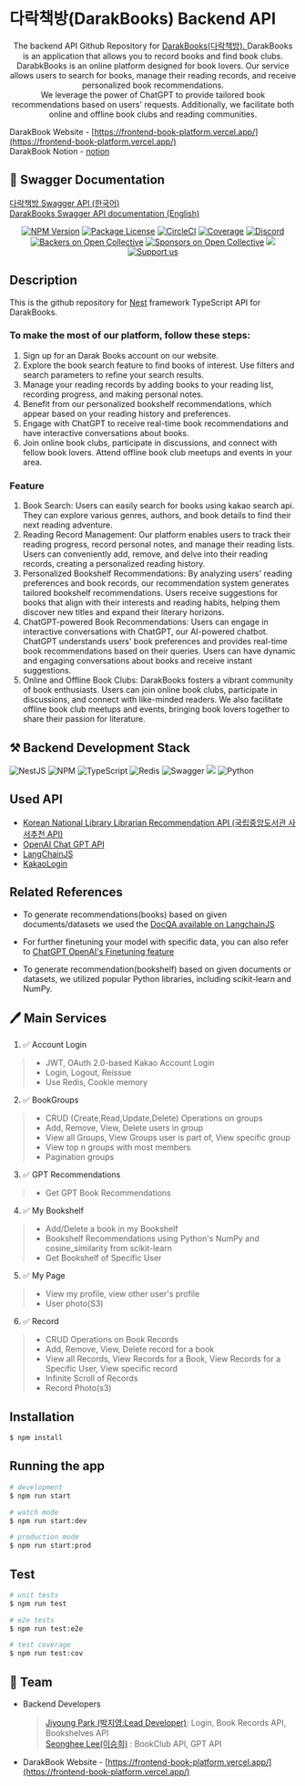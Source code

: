 
# 다락책방(DarakBooks) Backend API



[circleci-image]: https://img.shields.io/circleci/build/github/nestjs/nest/master?token=abc123def456
[circleci-url]: https://circleci.com/gh/nestjs/nest


  <p align="center">The backend API Github Repository for <a href="https://frontend-book-platform.vercel.app/">DarakBooks(다락책방). </a> 
DarakBooks is an application that allows you to record books and find book clubs.<br>
DarabkBooks is an online platform designed for book lovers. Our service allows users to search for books, manage their reading records, and receive personalized book recommendations.<br>
We leverage the power of ChatGPT to provide tailored book recommendations based on users' requests. Additionally, we facilitate both online and offline book clubs and reading communities.

  <br/>

DarakBook Website - [https://frontend-book-platform.vercel.app/](https://frontend-book-platform.vercel.app/)<br>
DarakBook Notion - [notion](https://necessary-base-8db.notion.site/Team-Project-Template-b0350ed686c84ee58931b4715efc7a6f?pvs=4) <br>

## 📖 Swagger Documentation
 <a href="https://mafiawithbooks.site/docs"> 다락책방 Swagger API (한국어)</a><br/>
  <a href="https://mafiawithbooks.site/docs">DarakBooks Swagger API documentation (English)</a>
    <p align="center">
<a href="https://www.npmjs.com/~nestjscore" target="_blank"><img src="https://img.shields.io/npm/v/@nestjs/core.svg" alt="NPM Version" /></a>
<a href="https://www.npmjs.com/~nestjscore" target="_blank"><img src="https://img.shields.io/npm/l/@nestjs/core.svg" alt="Package License" /></a>
<a href="https://circleci.com/gh/nestjs/nest" target="_blank"><img src="https://img.shields.io/circleci/build/github/nestjs/nest/master" alt="CircleCI" /></a>
<a href="https://coveralls.io/github/nestjs/nest?branch=master" target="_blank"><img src="https://coveralls.io/repos/github/nestjs/nest/badge.svg?branch=master#9" alt="Coverage" /></a>
<a href="https://discord.gg/G7Qnnhy" target="_blank"><img src="https://img.shields.io/badge/discord-online-brightgreen.svg" alt="Discord"/></a>
<a href="https://opencollective.com/nest#backer" target="_blank"><img src="https://opencollective.com/nest/backers/badge.svg" alt="Backers on Open Collective" /></a>
<a href="https://opencollective.com/nest#sponsor" target="_blank"><img src="https://opencollective.com/nest/sponsors/badge.svg" alt="Sponsors on Open Collective" /></a>
  <a href="https://paypal.me/kamilmysliwiec" target="_blank"><img src="https://img.shields.io/badge/Donate-PayPal-ff3f59.svg"/></a>
    <a href="https://opencollective.com/nest#sponsor"  target="_blank"><img src="https://img.shields.io/badge/Support%20us-Open%20Collective-41B883.svg" alt="Support us"></a>
</p>


## Description
This is the github repository for [Nest](https://github.com/nestjs/nest) framework TypeScript API for DarakBooks.

### To make the most of our platform, follow these steps:
1. Sign up for an Darak Books account on our website.
2. Explore the book search feature to find books of interest. Use filters and search parameters to refine your search results.
3. Manage your reading records by adding books to your reading list, recording progress, and making personal notes.
4. Benefit from our personalized bookshelf recommendations, which appear based on your reading history and preferences.
5. Engage with ChatGPT to receive real-time book recommendations and have interactive conversations about books.
6. Join online book clubs, participate in discussions, and connect with fellow book lovers. Attend offline book club meetups and events in your area.

### Feature
1. Book Search: Users can easily search for books using kakao search api. They can explore various genres, authors, and book details to find their next reading adventure.
2. Reading Record Management: Our platform enables users to track their reading progress, record personal notes, and manage their reading lists. Users can conveniently add, remove, and delve into their reading records, creating a personalized reading history.
3. Personalized Bookshelf Recommendations: By analyzing users' reading preferences and book records, our recommendation system generates tailored bookshelf recommendations. Users receive suggestions for books that align with their interests and reading habits, helping them discover new titles and expand their literary horizons.
4. ChatGPT-powered Book Recommendations: Users can engage in interactive conversations with ChatGPT, our AI-powered chatbot. ChatGPT understands users' book preferences and provides real-time book recommendations based on their queries. Users can have dynamic and engaging conversations about books and receive instant suggestions.
5. Online and Offline Book Clubs: DarakBooks fosters a vibrant community of book enthusiasts. Users can join online book clubs, participate in discussions, and connect with like-minded readers. We also facilitate offline book club meetups and events, bringing book lovers together to share their passion for literature.

## ⚒️ Backend Development Stack
![NestJS](https://img.shields.io/badge/nestjs-%23E0234E.svg?style=for-the-badge&logo=nestjs&logoColor=white)
![NPM](https://img.shields.io/badge/NPM-%23CB3837.svg?style=for-the-badge&logo=npm&logoColor=white)
![TypeScript](https://img.shields.io/badge/typescript-%23007ACC.svg?style=for-the-badge&logo=typescript&logoColor=white)
![Redis](https://img.shields.io/badge/redis-%23DD0031.svg?style=for-the-badge&logo=redis&logoColor=white)
![Swagger](https://img.shields.io/badge/-Swagger-%23Clojure?style=for-the-badge&logo=swagger&logoColor=white)
![](https://img.shields.io/badge/amazonaws-232F3E?style=for-the-badge&logo=amazonaws&logoColor=white)
![Python](https://img.shields.io/badge/python-3776AB?style=for-the-badge&logo=python&logoColor=white)


## Used API
- [Korean National Library Librarian Recommendation API  (국립중앙도서관 사서추천 API)](https://www.nl.go.kr/NL/contents/N31101030900.do) 
- [OpenAI Chat GPT API](https://platform.openai.com/docs/introduction)
- [LangChainJS](https://js.langchain.com/docs/)
- [KakaoLogin](https://developers.kakao.com/docs/latest/ko/kakaologin/common)

## Related References 

- To generate recommendations(books) based on given documents/datasets we used the [DocQA available on LangchainJS](https://js.langchain.com/docs/modules/chains/index_related_chains/document_qa) 

- For further finetuning your model with specific data, you can also refer to [ChatGPT OpenAI's Finetuning feature](https://platform.openai.com/docs/guides/fine-tuning)

- To generate recommendation(bookshelf) based on given documents or datasets, we utilized popular Python libraries, including scikit-learn and NumPy.
  
## 🖊 Main Services
1. ✅ Account Login
> - JWT, OAuth 2.0-based Kakao Account Login
> - Login, Logout, Reissue
> - Use Redis, Cookie memory

2. ✅ BookGroups 
> - CRUD (Create,Read,Update,Delete) Operations on groups</br>
> - Add, Remove, View, Delete users in group
> - View all Groups, View Groups user is part of, View specific group
> - View top n groups with most members
> - Pagination groups

3. ✅ GPT Recommendations
> - Get GPT Book Recommendations 

4. ✅ My Bookshelf
> - Add/Delete a book in my Bookshelf
> - Bookshelf Recommendations using Python's NumPy and cosine_similarity from scikit-learn
> - Get Bookshelf of Specific User

5. ✅ My Page
> - View my profile, view other user's profile
> - User photo(S3)

6. ✅ Record
> - CRUD Operations on Book Records
> - Add, Remove, View, Delete record for a book
> - View all Records, View Records for a Book, View Records for a Specific User, View specific record
> - Infinite Scroll of Records
> - Record Photo(s3)

## Installation

```bash
$ npm install
```

## Running the app

```bash
# development
$ npm run start

# watch mode
$ npm run start:dev

# production mode
$ npm run start:prod
```

## Test

```bash
# unit tests
$ npm run test

# e2e tests
$ npm run test:e2e

# test coverage
$ npm run test:cov
```

## 📌 Team

- Backend Developers 
  > [Jiyoung Park (박지영:Lead Developer)](https://github.com/jyjyjy17): Login, Book Records API, Bookshelves API  
  > [Seonghee Lee(이승희)](https://github.com/shljessie) : BookClub API, GPT API <br/>
- DarakBook Website - [https://frontend-book-platform.vercel.app/](https://frontend-book-platform.vercel.app/)

